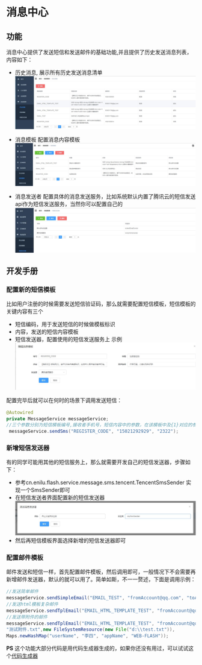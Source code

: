 # 消息中心

## 功能
消息中心提供了发送短信和发送邮件的基础功能,并且提供了历史发送消息列表，内容如下：
- 历史消息, 展示所有历史发送消息清单
![历史消息](./img/messageCenter/message.jpg)

- 消息模板 配置消息内容模板
![消息模板](./img/messageCenter/message-template.jpg)
- 消息发送者 配置具体的消息发送服务，比如系统默认内置了腾讯云的短信发送api作为短信发送服务，当然你可以配置自己的
![消息模板](./img/messageCenter/message-sender.jpg)

## 开发手册

###  配置新的短信模板
比如用户注册的时候需要发送短信验证码，那么就需要配置短信模板，短信模板的关键内容有三个
- 短信编码，用于发送短信的时候做模板标识
- 内容，发送的短信内容模板
- 短信发送器，配置使用的短信发送服务上
示例
![短信模板编辑](./img/messageCenter/message-template-add.jpg)

配置完毕后就可以在何时的场景下调用发送短信：
```java
@Autowired
private MessageService messageService;
//三个参数分别为短信模板编号,接收者手机号，短信内容中的参数，在该模板中及{1}对应的参数
 messageService.sendSms("REGISTER_CODE", "15021292929", "2322");
```
### 新增短信发送器
有的同学可能用其他的短信服务上，那么就需要开发自己的短信发送器，步骤如下：
- 参考cn.enilu.flash.service.message.sms.tencent.TencentSmsSender 实现一个SmsSender即可
- 在短信发送者界面配置新的短信发送器
![短信发送器编辑](./img/messageCenter/message-sender-add.jpg)
- 然后再短信模板界面选择新增的短信发送器即可

### 配置邮件模板
邮件发送和短信一样，首先配置邮件模板，然后调用即可，一般情况下不会需要再新增邮件发送器，默认的就可以用了。简单如斯，不一一赘述，下面是调用示例：
```java
//发送简单邮件
messageService.sendSimpleEmail("EMAIL_TEST", "fromAccount@qq.com", "toAccount@qq.com", null, "简单模板邮件", "张三", "web-flash");
//发送html模板复杂邮件
messageService.sendTplEmail("EMAIL_HTML_TEMPLATE_TEST", "fromAccount@qq.com", "toAccount@qq.com", null, "html模板邮件", Maps.newHashMap("userName", "李四", "appName", "WEB-FLASH"));
//发送带附件的邮件
messageService.sendTplEmail("EMAIL_HTML_TEMPLATE_TEST", "fromAccount@qq.com", "toAccount@qq.com", null, "带附件的邮件",
"测试附件.txt",new FileSystemResource(new File("d:\\test.txt")),
Maps.newHashMap("userName", "李四", "appName", "WEB-FLASH"));
```


**PS** 这个功能大部分代码是用代码生成器生成的，如果你还没有用过，可以试试这个[代码生成器](../ecosystem/code-generator.md)